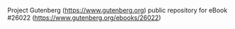 Project Gutenberg (https://www.gutenberg.org) public repository for eBook #26022 (https://www.gutenberg.org/ebooks/26022)
